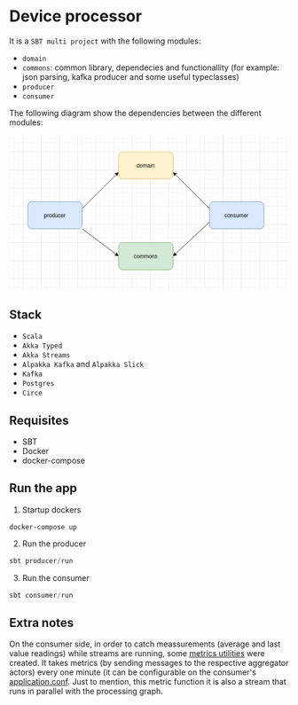 # Device processor

It is a `SBT multi project` with the following modules:

- `domain`
- `commons`: common library, dependecies and functionallity (for example: json parsing, kafka producer and some useful typeclasses)
- `producer`
- `consumer`

The following diagram show the dependencies between the different modules:

![Alt text](diagrams/module_dependencies_graph.png?raw=true "Module Dependencies Graph")

## Stack

- `Scala`
- `Akka Typed`
- `Akka Streams`
- `Alpakka Kafka` and `Alpakka Slick`
- `Kafka`
- `Postgres`
- `Circe`

## Requisites

* SBT
* Docker
* docker-compose

## Run the app

1. Startup dockers

```
docker-compose up
```

2. Run the producer

``` scala
sbt producer/run
```

3. Run the consumer

``` scala
sbt consumer/run
```

## Extra notes

On the consumer side, in order to catch meassurements (average and last value readings) while streams are running, some [metrics utilities](./consumer/src/main/scala/deviceprocessor/actor/MetricsAsker.scala) were created. It takes metrics (by sending messages to the respective aggregator actors) every one minute (it can be configurable on the consumer's [application.conf](./consumer/src/main/resources/application.conf). Just to mention, this metric function it is also a stream that runs in parallel with the processing graph.
